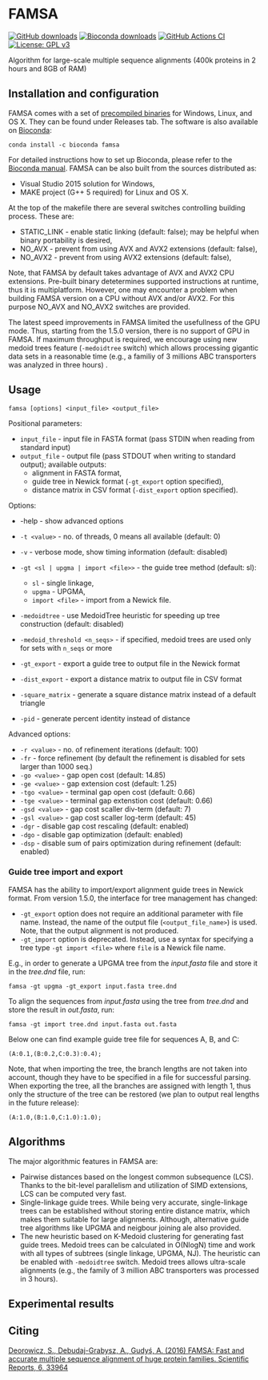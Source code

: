 # FAMSA

[![GitHub downloads](https://img.shields.io/github/downloads/refresh-bio/famsa/total.svg?style=flag&label=GitHub%20downloads)](https://github.com/refresh-bio/FAMSA/releases)
[![Bioconda downloads](https://img.shields.io/conda/dn/bioconda/famsa.svg?style=flag&label=Bioconda%20downloads)](https://anaconda.org/bioconda/famsa)
[![GitHub Actions CI](../../actions/workflows/main.yml/badge.svg)](../../actions/workflows/main.yml)
[![License: GPL v3](https://img.shields.io/badge/License-GPLv3-blue.svg)](https://www.gnu.org/licenses/gpl-3.0)

Algorithm for large-scale multiple sequence alignments (400k proteins in 2 hours and 8GB of RAM)


## Installation and configuration

FAMSA comes with a set of [precompiled binaries](https://github.com/refresh-bio/FAMSA/releases) for Windows, Linux, and OS X. They can be found under Releases tab. 
The software is also available on [Bioconda](https://anaconda.org/bioconda/famsa):
```
conda install -c bioconda famsa
```
For detailed instructions how to set up Bioconda, please refer to the [Bioconda manual](https://bioconda.github.io/user/install.html#install-conda).
FAMSA can be also built from the sources distributed as:

* Visual Studio 2015 solution for Windows,
* MAKE project (G++ 5 required) for Linux and OS X.

At the top of the makefile there are several switches controlling building process. These are:
* STATIC_LINK - enable static linking (default: false); may be helpful when binary portability is desired,
* NO_AVX - prevent from using AVX and AVX2 extensions (default: false),
* NO_AVX2 - prevent from using AVX2 extensions (default: false),

Note, that FAMSA by default takes advantage of AVX and AVX2 CPU extensions. Pre-built binary detetermines supported instructions at runtime, thus it is multiplatform. However, one may encounter a problem when building FAMSA version on a CPU without AVX and/or AVX2. For this purpose NO_AVX and NO_AVX2 switches are provided. 

The latest speed improvements in FAMSA limited the usefullness of the GPU mode. Thus, starting from the 1.5.0 version, there is no support of GPU in FAMSA. If maximum throughput is required, we encourage using new medoid trees feature (`-medoidtree` switch) which allows processing gigantic data sets in a reasonable time (e.g., a familiy of 3 millions ABC transporters was analyzed in three hours) . 


## Usage

`famsa [options] <input_file> <output_file>`

Positional parameters:
* `input_file` - input file in FASTA format (pass STDIN when reading from standard input)
* `output_file` - output file (pass STDOUT when writing to standard output); available outputs:
    * alignment in FASTA format,
    * guide tree in Newick format (`-gt_export` option specified),
	* distance matrix in CSV format (`-dist_export` option specified).

Options:
*  -help - show advanced options
* `-t <value>` - no. of threads, 0 means all available (default: 0)
* `-v` - verbose mode, show timing information (default: disabled)

* `-gt <sl | upgma | import <file>>` - the guide tree method (default: sl):
    * `sl` - single linkage,
    * `upgma` - UPGMA,
    * `import <file>` - import from a Newick file.
* `-medoidtree` - use MedoidTree heuristic for speeding up tree construction (default: disabled)
* `-medoid_threshold <n_seqs>` - if specified, medoid trees are used only for sets with `n_seqs` or more
* `-gt_export` - export a guide tree to output file in the Newick format
* `-dist_export` - export a distance matrix to output file in CSV format
* `-square_matrix` - generate a square distance matrix instead of a default triangle
* `-pid` - generate percent identity instead of distance

Advanced options:
* `-r <value>` - no. of refinement iterations (default: 100)
* `-fr` - force refinement (by default the refinement is disabled for sets larger than 1000 seq.)
* `-go <value>` - gap open cost (default: 14.85)
* `-ge <value>` - gap extension cost (default: 1.25)
* `-tgo <value>` - terminal gap open cost (default: 0.66)
* `-tge <value>` - terminal gap extenstion cost (default: 0.66)
* `-gsd <value>` - gap cost scaller div-term (default: 7)
* `-gsl <value>` - gap cost scaller log-term (default: 45)
* `-dgr` - disable gap cost rescaling (default: enabled)
* `-dgo` - disable gap optimization (default: enabled)
* `-dsp` - disable sum of pairs optimization during refinement (default: enabled)	

### Guide tree import and export

FAMSA has the ability to import/export alignment guide trees in Newick format. From version 1.5.0, the interface for tree management has changed:
* `-gt_export` option does not require an additional parameter with file name. Instead, the name of the output file (`<output_file_name>`) is used. Note, that the output alignment is not produced.
* `-gt_import` option is deprecated. Instead, use a syntax for specifying a tree type `-gt import <file>` where `file` is a Newick file name.

E.g., in order to generate a UPGMA tree from the *input.fasta* file and store it in the *tree.dnd* file, run:
```
famsa -gt upgma -gt_export input.fasta tree.dnd
``` 
To align the sequences from *input.fasta* using the tree from *tree.dnd* and store the result in *out.fasta*, run:
```
famsa -gt import tree.dnd input.fasta out.fasta
```  

Below one can find example guide tree file for sequences A, B, and C:
```
(A:0.1,(B:0.2,C:0.3):0.4);
```
Note, that when importing the tree, the branch lengths are not taken into account, though they have to be specified in a file for successful parsing. When exporting the tree, all the branches are assigned with length 1, thus only the structure of the tree can be restored (we plan to output real lengths in the future release):
```
(A:1.0,(B:1.0,C:1.0):1.0);
```
## Algorithms
The major algorithmic features in FAMSA are:
* Pairwise distances based on the longest common subsequence (LCS). Thanks to the bit-level parallelism and utilization of SIMD extensions, LCS can be computed very fast. 
* Single-linkage guide trees. While being very accurate, single-linkage trees can be established without storing entire distance matrix, which makes them suitable for large alignments. Although, alternative guide tree algorithms like UPGMA and neigbour joining ale also provided.
* The new heuristic based on K-Medoid clustering for generating fast guide trees. Medoid trees can be calculated in O(NlogN) time and work with all types of subtrees (single linkage, UPGMA, NJ). The heuristic can be enabled with `-medoidtree` switch. Medoid trees allows ultra-scale alignments (e.g., the family of 3 million ABC transporters was processed in 3 hours).


## Experimental results



## Citing
[Deorowicz, S., Debudaj-Grabysz, A., Gudyś, A. (2016) FAMSA: Fast and accurate multiple sequence alignment of huge protein families. 
Scientific Reports, 6, 33964](https://www.nature.com/articles/srep33964)